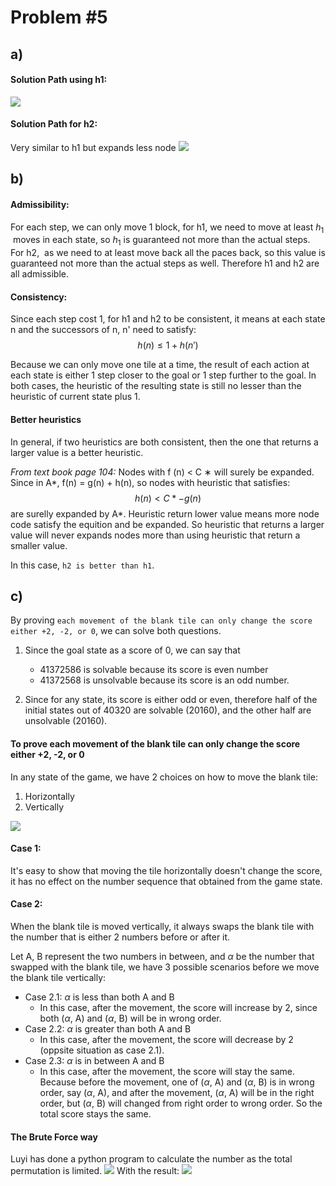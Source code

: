 # Problem #5
## a) 
#### Solution Path using h1:
![](https://lh4.googleusercontent.com/t5atWlV4cZv5GNGh5MPYranswVUKnfyTzl-HXcLFaN6QniS9O5Tb6SZnOGFASUg_NzVKruXE5qUlry9ayDcvNsOVKo6C77LydBYJ4mUz6ry9CAeRy8Ia9AEB3aUge82CVBPkXT6lufpKBujdrY2Sy5-4p9gFbX0fuqfATkjrHvUvEObQwGGUHRihyw)

#### Solution Path for h2: 
Very similar to h1 but expands less node
![](https://lh5.googleusercontent.com/wGl4hv6DOeuplUatr7aLHT9eX9vNgb0h9FyIHd2UMXy2PYdVDdCN6a9W_D45RpGeuhgb7OqeoGgpjZZz4Njeae_7LpozEvTkyzNFV_4yVSFJruVWsd4kRDg89je9Mi91lUNGiC7bKHCiKbEmMSKYaqcWo8PvpWa185lEqY6CvWnKKghdaV6Mta3SyQ)
## b)

#### Admissibility:
For each step, we can only move 1 block, for h1, we need to move at least $h_{1}$  moves in each state, so $h_1$ is guaranteed not more than the actual steps.
For h2,  as we need to at least move back all the paces back, so this value is guaranteed not more than the actual steps as well.
Therefore h1 and h2 are all admissible.

#### Consistency:
Since each step cost 1, for h1 and h2 to be consistent, it means at each state n and the successors of n, n' need to satisfy:
$$h(n)\le 1+h(n') $$

Because we can only move one tile at a time, the result of each action at each state is either 1 step closer to the goal or 1 step further to the goal. In both cases, the heuristic of the resulting state is still no lesser than the heuristic of current state plus 1.

#### Better heuristics
In general, if two heuristics are both consistent, then the one that returns a larger value is a better heuristic.

*From text book page 104:*
Nodes with f (n) < C ∗ will surely be expanded.
Since in A\*, f(n) = g(n) + h(n), so nodes with heuristic that satisfies:
$$h(n) \lt C*- g(n)$$
are surelly expanded by A\*.
Heuristic return lower value means more node code satisfy the equition and be expanded. So heuristic that returns a larger value will never expands nodes more than using heuristic that return a smaller value.

In this case, `h2 is better than h1`.

## c)
By proving  `each movement of the blank tile can only change the score either +2, -2, or 0`, we can solve both questions.

1. Since the goal state as a score of 0, we can say that
	- 41372586 is solvable because its score is even number
	- 41372568 is unsolvable because its score is an odd number.

2. Since for any state, its score is either odd or even, therefore half of the initial states out of 40320 are solvable (20160), and the other half are unsolvable (20160).


#### To prove each movement of the blank tile can only change the score either +2, -2, or 0
In any state of the game, we have 2 choices on how to move the blank tile:
1. Horizontally
2. Vertically

![](https://lh5.googleusercontent.com/wGiSqBhKB9ZHAjlFQ1QGtm5IDfmxU4fyxXVxUkms0lGTF_Zax0MmW11QjaG2MNO8CesCz4MTVO-Z_uIiYCIZyj6gBLvmapvtj0UVhs5VsLooBvIqUv7yDIv3M0iZWbemmmCbtsBQ2gu2LRteN971DG6SaI4phCQL7Q2RBWSamuLJSKCEXJSrC98E1Q)

#### Case 1:
It's easy to show that moving the tile horizontally doesn't change the score, it has no effect on the number sequence that obtained from the game state.

#### Case 2:
When the blank tile is moved vertically, it always swaps the blank tile with the number that is either 2 numbers before or after it.

Let A, B represent the two numbers in between, and $\alpha$ be the number that swapped with the blank tile, we have 3 possible scenarios before we move the blank tile vertically:
- Case 2.1:  $\alpha$ is less than both A and B
	- In this case, after the movement, the score will increase by 2, since both ($\alpha$, A) and ($\alpha$, B) will be in wrong order.
- Case 2.2:  $\alpha$ is greater than both A and B
	- In this case, after the movement, the score will decrease by 2 (oppsite situation as case 2.1).
- Case 2.3:  $\alpha$ is in between A and B
	- In this case, after the movement, the score will stay the same. Because before the movement, one of ($\alpha$, A) and ($\alpha$, B) is in wrong order, say ($\alpha$, A), and after the movement, ($\alpha$, A) will be in the right order, but ($\alpha$, B) will changed from right order to wrong order. So the total score stays the same.

#### The Brute Force way
Luyi has done a python program to calculate the number as the total permutation is limited.
![](https://lh6.googleusercontent.com/JNq-B3w_-dN3mx_JSqPRb3oYDjKY44GbfC_9q-JKIkH1iDUM2J7PKPI9il_204DilBgqiPKRQs_I3O-SA488QkcYCVwLWRHiQEmv2uA2J10X9xrAvFwZZ7MLwuXQRvv5kIsPsG98FoOJY9rLnM_RjEHpGLewI0chKobTaR5uE_omWSJa2wk-FDLH2Q)
With the result: 
![](https://lh6.googleusercontent.com/ZO_FpfWiOFhMcW8ZQuevISYWhSQ4gCl6im0cHgCoqLoeeQG2ckEhQKXBu4N5PHK4Oiis6jRgfjRzqii-kD0aDfDsjusbjfWdoLUoyrUQaXnZgVc9jY_wxVUML8Yu07rc0efm-0Wc_vS8J1veXxh3l9uwdIo5AMp4IFkPS4InH_gPM3vUBKrRV0qXUg)